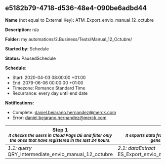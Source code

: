 ## e5182b79-4718-d536-48e4-090be6adbd44

**Name** (not equal to External Key)**:** ATM_Export_envio_manual_12_octubre

**Description:** n/a

**Folder:** my automations/2.Business/Tests/Manual_12_Octubre/

**Started by:** Schedule

**Status:** PausedSchedule

**Schedule:**

* Start: 2020-04-03 08:00:00 +01:00
* End: 2079-06-06 00:00:00 +01:00
* Timezone: Romance Standard Time
* Recurrance: every day until end date

**Notifications:**

* Complete: daniel.bejarano.hernandez@merck.com
* Error: daniel.bejarano.hernandez@merck.com

| Step 1<br>_<small>It checks the users in Cloud Page DE and filter only the ones that have registered in the last 24 hours.</small>_ | Step 2<br>_<small>It exports data from STG Data Extension and generate a CSV file.</small>_ | Step 3<br>_<small>It picks up the CSV and upload to Export folder in the enhanced FTP.</small>_ |
| --- | --- | --- |
| _1.1: query_<br>QRY_Intermediate_envio_manual_12_octubre | _2.1: dataExtract_<br>ES_Export_envio_manual_12_octubre_activity | _3.1: fileTransfer_<br>ES_File_Transfer_envio_manual_12_octubre_activity |
